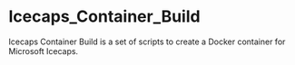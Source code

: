 # Icecaps_Container_Build
Icecaps Container Build is a set of scripts to create a Docker container for Microsoft Icecaps.
